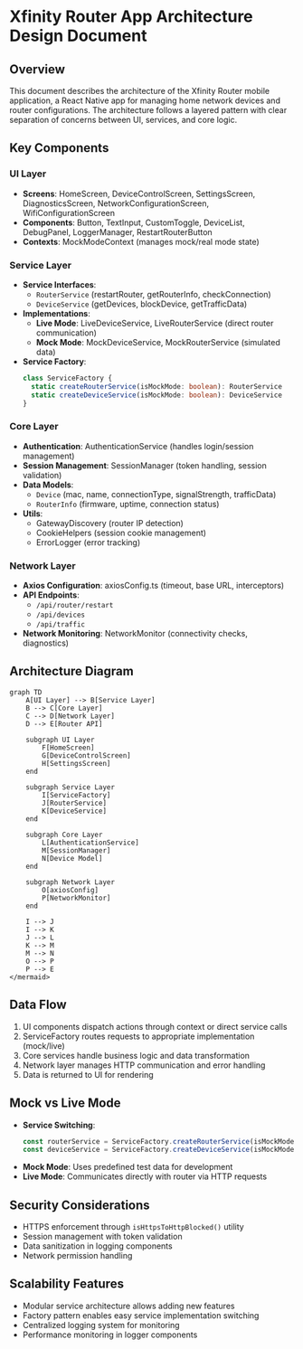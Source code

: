 # Xfinity Router App Architecture Design Document

## Overview
This document describes the architecture of the Xfinity Router mobile application, a React Native app for managing home network devices and router configurations. The architecture follows a layered pattern with clear separation of concerns between UI, services, and core logic.

## Key Components
### UI Layer
- **Screens**: HomeScreen, DeviceControlScreen, SettingsScreen, DiagnosticsScreen, NetworkConfigurationScreen, WifiConfigurationScreen
- **Components**: Button, TextInput, CustomToggle, DeviceList, DebugPanel, LoggerManager, RestartRouterButton
- **Contexts**: MockModeContext (manages mock/real mode state)

### Service Layer
- **Service Interfaces**: 
  - `RouterService` (restartRouter, getRouterInfo, checkConnection)
  - `DeviceService` (getDevices, blockDevice, getTrafficData)
- **Implementations**:
  - **Live Mode**: LiveDeviceService, LiveRouterService (direct router communication)
  - **Mock Mode**: MockDeviceService, MockRouterService (simulated data)
- **Service Factory**: 
  ```ts
  class ServiceFactory {
    static createRouterService(isMockMode: boolean): RouterService
    static createDeviceService(isMockMode: boolean): DeviceService
  }
  ```

### Core Layer
- **Authentication**: AuthenticationService (handles login/session management)
- **Session Management**: SessionManager (token handling, session validation)
- **Data Models**: 
  - `Device` (mac, name, connectionType, signalStrength, trafficData)
  - `RouterInfo` (firmware, uptime, connection status)
- **Utils**: 
  - GatewayDiscovery (router IP detection)
  - CookieHelpers (session cookie management)
  - ErrorLogger (error tracking)

### Network Layer
- **Axios Configuration**: axiosConfig.ts (timeout, base URL, interceptors)
- **API Endpoints**: 
  - `/api/router/restart`
  - `/api/devices`
  - `/api/traffic`
- **Network Monitoring**: NetworkMonitor (connectivity checks, diagnostics)

## Architecture Diagram
```mermaid
graph TD
    A[UI Layer] --> B[Service Layer]
    B --> C[Core Layer]
    C --> D[Network Layer]
    D --> E[Router API]
    
    subgraph UI Layer
        F[HomeScreen]
        G[DeviceControlScreen]
        H[SettingsScreen]
    end
    
    subgraph Service Layer
        I[ServiceFactory]
        J[RouterService]
        K[DeviceService]
    end
    
    subgraph Core Layer
        L[AuthenticationService]
        M[SessionManager]
        N[Device Model]
    end
    
    subgraph Network Layer
        O[axiosConfig]
        P[NetworkMonitor]
    end
    
    I --> J
    I --> K
    J --> L
    K --> M
    M --> N
    O --> P
    P --> E
</mermaid>
```

## Data Flow
1. UI components dispatch actions through context or direct service calls
2. ServiceFactory routes requests to appropriate implementation (mock/live)
3. Core services handle business logic and data transformation
4. Network layer manages HTTP communication and error handling
5. Data is returned to UI for rendering

## Mock vs Live Mode
- **Service Switching**: 
  ```ts
  const routerService = ServiceFactory.createRouterService(isMockMode);
  const deviceService = ServiceFactory.createDeviceService(isMockMode);
  ```
- **Mock Mode**: Uses predefined test data for development
- **Live Mode**: Communicates directly with router via HTTP requests

## Security Considerations
- HTTPS enforcement through `isHttpsToHttpBlocked()` utility
- Session management with token validation
- Data sanitization in logging components
- Network permission handling

## Scalability Features
- Modular service architecture allows adding new features
- Factory pattern enables easy service implementation switching
- Centralized logging system for monitoring
- Performance monitoring in logger components
